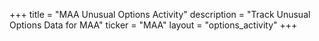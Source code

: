 +++
title = "MAA Unusual Options Activity"
description = "Track Unusual Options Data for MAA"
ticker = "MAA"
layout = "options_activity"
+++

